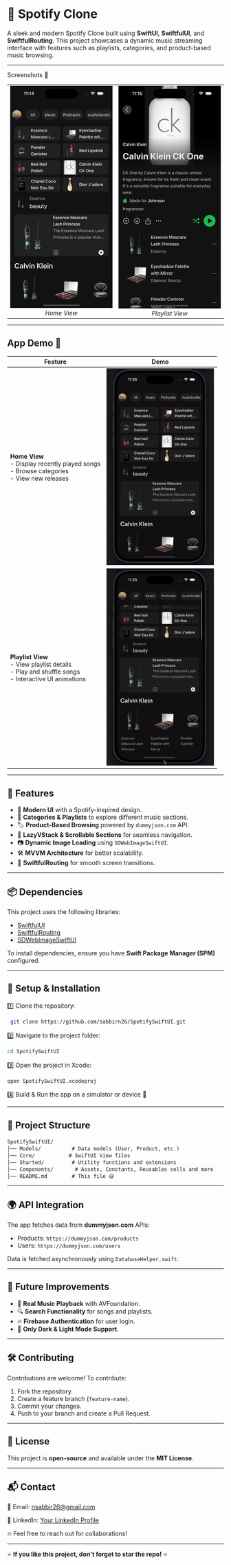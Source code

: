 # 🎵 Spotify Clone

A sleek and modern Spotify Clone built using **SwiftUI**, **SwiftfulUI**, and **SwiftfulRouting**. This project showcases a dynamic music streaming interface with features such as playlists, categories, and product-based music browsing.

---

Screenshots 📱
<table>
  <tr>
    <td align="center">
      <img src="/screenshots/home.png" width="250" alt="Home View"/><br/>
      <em>Home View</em>
    </td>
    <td align="center">
      <img src="/screenshots/playlist.png" width="250" alt="Playlist View"/><br/>
      <em>Playlist View</em>
    </td>
<!--     <td align="center">
      <img src="/screenshots/details.png" width="250" alt="Details Screen"/><br/>
      <em>Details Screen</em>
    </td> -->
  </tr>
  </tr>
</table>

---
## App Demo 🎥

| Feature               | Demo |
|----------------------|------|
| **Home View** <br> - Display recently played songs <br> - Browse categories <br> - View new releases | <img src="/demos/home-demo.gif" width="250"> |
| **Playlist View** <br> - View playlist details <br> - Play and shuffle songs <br> - Interactive UI animations | <img src="/demos/playlist-demo.gif" width="250"> |
---

## 🚀 Features

- 🎨 **Modern UI** with a Spotify-inspired design.
- 📌 **Categories & Playlists** to explore different music sections.
- 🏷 **Product-Based Browsing** powered by `dummyjson.com` API.
- 📜 **LazyVStack & Scrollable Sections** for seamless navigation.
- 📷 **Dynamic Image Loading** using `SDWebImageSwiftUI`.
- 🛠 **MVVM Architecture** for better scalability.
- 🚀 **SwiftfulRouting** for smooth screen transitions.

---

## 📦 Dependencies

This project uses the following libraries:

- [SwiftfulUI](https://github.com/swiftful-thinking/SwiftfulUI)
- [SwiftfulRouting](https://github.com/swiftful-thinking/SwiftfulRouting)
- [SDWebImageSwiftUI](https://github.com/SDWebImage/SDWebImageSwiftUI)

To install dependencies, ensure you have **Swift Package Manager (SPM)** configured.

---

## 🔧 Setup & Installation

1️⃣ Clone the repository:
```bash
 git clone https://github.com/sabbirn26/SpotifySwiftUI.git
```

2️⃣ Navigate to the project folder:
```bash
cd SpotifySwiftUI
```

3️⃣ Open the project in Xcode:
```bash
open SpotifySwiftUI.xcodeproj
```

4️⃣ Build & Run the app on a simulator or device 🎉

---

## 📁 Project Structure

```
SpotifySwiftUI/
│── Models/          # Data models (User, Product, etc.)
│── Core/           # SwiftUI View files
│── Sharted/         # Utility functions and extensions
│── Components/       # Assets, Constants, Reusables cells and more
│── README.md        # This file 😃
```

---

## 🌍 API Integration

The app fetches data from **dummyjson.com** APIs:

- Products: `https://dummyjson.com/products`
- Users: `https://dummyjson.com/users`

Data is fetched asynchronously using `DatabaseHelper.swift`.

---

## 📌 Future Improvements

- 🎵 **Real Music Playback** with AVFoundation.
- 🔍 **Search Functionality** for songs and playlists.
- 🔥 **Firebase Authentication** for user login.
- 🎨 **Only Dark & Light Mode Support**.

---

## 🛠 Contributing

Contributions are welcome! To contribute:
1. Fork the repository.
2. Create a feature branch (`feature-name`).
3. Commit your changes.
4. Push to your branch and create a Pull Request.

---

## 📜 License

This project is **open-source** and available under the **MIT License**.

---

## 📬 Contact

📧 Email: [nsabbir26@gmail.com](mailto:nsabbir26@gmail.com)

🔗 LinkedIn: [Your LinkedIn Profile](https://github.com/sabbirn26)

🔥 Feel free to reach out for collaborations!

---

⭐ **If you like this project, don't forget to star the repo!** ⭐


